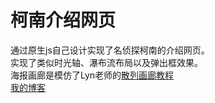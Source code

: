 柯南介绍网页  
===
通过原生js自己设计实现了名侦探柯南的介绍网页。  
实现了类似时光轴、瀑布流布局以及弹出框效果。   
海报画廊是模仿了Lyn老师的[散列画廊教程](http://www.imooc.com/learn/366)  
[我的博客](http://blog.csdn.net/heyue_99/article/details/53412586)  


